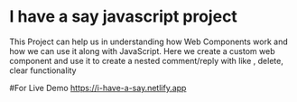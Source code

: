 # I have a say  javascript project
This Project can help us in understanding how Web Components work and how we can use it along with JavaScript.  Here we create a custom web component and use it to create a nested comment/reply with like , delete, clear  functionality

#For Live Demo
https://i-have-a-say.netlify.app
